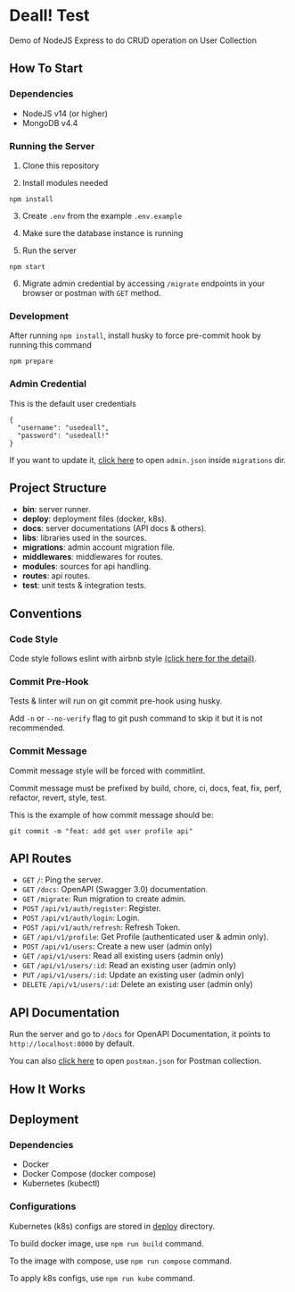 # Deall! Test
Demo of NodeJS Express to do CRUD operation on User Collection

## How To Start

### Dependencies

- NodeJS v14 (or higher)
- MongoDB v4.4

### Running the Server

1. Clone this repository
  
2. Install modules needed

```
npm install
```

3. Create `.env` from the example `.env.example`

4. Make sure the database instance  is running

5. Run the server

```
npm start
```

6. Migrate admin credential by accessing `/migrate` endpoints in your browser or postman with `GET` method.

### Development 

After running `npm install`, install husky to force pre-commit hook by running this command

```
npm prepare
```

### Admin Credential

This is the default user credentials

```
{
  "username": "usedeall",
  "password": "usedeall!"
}
```

If you want to update it, [click here](./migrations/admin.json) to open `admin.json` inside `migrations` dir. 

## Project Structure

- **bin**: server runner.
- **deploy**: deployment files (docker, k8s).
- **docs**: server documentations (API docs & others).
- **libs**: libraries used in the sources.
- **migrations**: admin account migration file.
- **middlewares**: middlewares for routes.
- **modules**: sources for api handling.
- **routes**: api routes.
- **test**: unit tests & integration tests.

## Conventions
### Code Style

Code style follows eslint with airbnb style [(click here for the detail)](https://github.com/airbnb/javascript).

### Commit Pre-Hook

Tests & linter will run on git commit pre-hook using husky.

Add `-n` or `--no-verify` flag to git push command to skip it but it is not recommended.

### Commit Message

Commit message style will be forced with commitlint.

Commit message must be prefixed by build, chore, ci, docs, feat, fix, perf, refactor, revert, style, test.

This is the example of how commit message should be:

```
git commit -m "feat: add get user profile api"
```

## API Routes

- `GET` `/`: Ping the server.
- `GET` `/docs`: OpenAPI (Swagger 3.0) documentation.
- `GET` `/migrate`: Run migration to create admin.
- `POST` `/api/v1/auth/register`: Register.
- `POST` `/api/v1/auth/login`: Login.
- `POST` `/api/v1/auth/refresh`: Refresh Token.
- `GET` `/api/v1/profile`: Get Profile (authenticated user & admin only).
- `POST` `/api/v1/users`: Create a new user (admin only)
- `GET` `/api/v1/users`: Read all existing users (admin only)
- `GET` `/api/v1/users/:id`: Read an existing user (admin only)
- `PUT` `/api/v1/users/:id`: Update an existing user (admin only)
- `DELETE` `/api/v1/users/:id`: Delete an existing user (admin only)

## API Documentation

Run the server and go to `/docs` for OpenAPI Documentation, it points to `http://localhost:8000` by default.

You can also [click here](./docs/postman.json) to open `postman.json` for Postman collection.

## How It Works

## Deployment

### Dependencies
- Docker
- Docker Compose (docker compose)
- Kubernetes (kubectl)

### Configurations

Kubernetes (k8s) configs are stored in [deploy](./deploy/) directory.

To build docker image, use `npm run build` command.

To the image with compose, use `npm run compose` command.

To apply k8s configs, use `npm run kube` command.